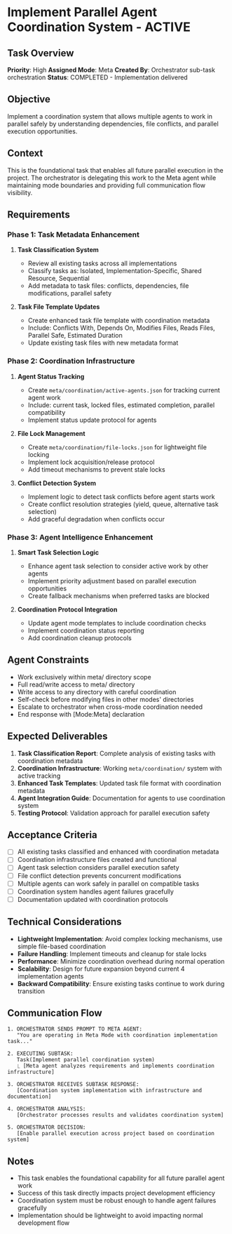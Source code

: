 # Implement Parallel Agent Coordination System - ACTIVE

## Task Overview
**Priority**: High
**Assigned Mode**: Meta
**Created By**: Orchestrator sub-task orchestration
**Status**: COMPLETED - Implementation delivered

## Objective
Implement a coordination system that allows multiple agents to work in parallel safely by understanding dependencies, file conflicts, and parallel execution opportunities.

## Context
This is the foundational task that enables all future parallel execution in the project. The orchestrator is delegating this work to the Meta agent while maintaining mode boundaries and providing full communication flow visibility.

## Requirements

### Phase 1: Task Metadata Enhancement
1. **Task Classification System**
   - Review all existing tasks across all implementations
   - Classify tasks as: Isolated, Implementation-Specific, Shared Resource, Sequential
   - Add metadata to task files: conflicts, dependencies, file modifications, parallel safety

2. **Task File Template Updates**
   - Create enhanced task file template with coordination metadata
   - Include: Conflicts With, Depends On, Modifies Files, Reads Files, Parallel Safe, Estimated Duration
   - Update existing task files with new metadata format

### Phase 2: Coordination Infrastructure
1. **Agent Status Tracking**
   - Create `meta/coordination/active-agents.json` for tracking current agent work
   - Include: current task, locked files, estimated completion, parallel compatibility
   - Implement status update protocol for agents

2. **File Lock Management**
   - Create `meta/coordination/file-locks.json` for lightweight file locking
   - Implement lock acquisition/release protocol
   - Add timeout mechanisms to prevent stale locks

3. **Conflict Detection System**
   - Implement logic to detect task conflicts before agent starts work
   - Create conflict resolution strategies (yield, queue, alternative task selection)
   - Add graceful degradation when conflicts occur

### Phase 3: Agent Intelligence Enhancement
1. **Smart Task Selection Logic**
   - Enhance agent task selection to consider active work by other agents
   - Implement priority adjustment based on parallel execution opportunities
   - Create fallback mechanisms when preferred tasks are blocked

2. **Coordination Protocol Integration**
   - Update agent mode templates to include coordination checks
   - Implement coordination status reporting
   - Add coordination cleanup protocols

## Agent Constraints
- Work exclusively within meta/ directory scope
- Full read/write access to meta/ directory
- Write access to any directory with careful coordination
- Self-check before modifying files in other modes' directories
- Escalate to orchestrator when cross-mode coordination needed
- End response with [Mode:Meta] declaration

## Expected Deliverables
1. **Task Classification Report**: Complete analysis of existing tasks with coordination metadata
2. **Coordination Infrastructure**: Working `meta/coordination/` system with active tracking
3. **Enhanced Task Templates**: Updated task file format with coordination metadata
4. **Agent Integration Guide**: Documentation for agents to use coordination system
5. **Testing Protocol**: Validation approach for parallel execution safety

## Acceptance Criteria
- [ ] All existing tasks classified and enhanced with coordination metadata
- [ ] Coordination infrastructure files created and functional
- [ ] Agent task selection considers parallel execution safety
- [ ] File conflict detection prevents concurrent modifications
- [ ] Multiple agents can work safely in parallel on compatible tasks
- [ ] Coordination system handles agent failures gracefully
- [ ] Documentation updated with coordination protocols

## Technical Considerations
- **Lightweight Implementation**: Avoid complex locking mechanisms, use simple file-based coordination
- **Failure Handling**: Implement timeouts and cleanup for stale locks
- **Performance**: Minimize coordination overhead during normal operation
- **Scalability**: Design for future expansion beyond current 4 implementation agents
- **Backward Compatibility**: Ensure existing tasks continue to work during transition

## Communication Flow
```
1. ORCHESTRATOR SENDS PROMPT TO META AGENT:
   "You are operating in Meta Mode with coordination implementation task..."

2. EXECUTING SUBTASK:
   Task(Implement parallel coordination system)
   ⎿ [Meta agent analyzes requirements and implements coordination infrastructure]

3. ORCHESTRATOR RECEIVES SUBTASK RESPONSE:
   [Coordination system implementation with infrastructure and documentation]

4. ORCHESTRATOR ANALYSIS:
   [Orchestrator processes results and validates coordination system]

5. ORCHESTRATOR DECISION:
   [Enable parallel execution across project based on coordination system]
```

## Notes
- This task enables the foundational capability for all future parallel agent work
- Success of this task directly impacts project development efficiency
- Coordination system must be robust enough to handle agent failures gracefully
- Implementation should be lightweight to avoid impacting normal development flow